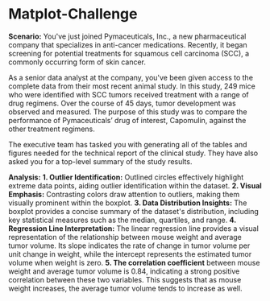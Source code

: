 # Matplot-Challenge
**Scenario:** You've just joined Pymaceuticals, Inc., a new pharmaceutical company that specializes in anti-cancer medications. Recently, it began screening for potential treatments for squamous cell carcinoma (SCC), a commonly occurring form of skin cancer.

As a senior data analyst at the company, you've been given access to the complete data from their most recent animal study. In this study, 249 mice who were identified with SCC tumors received treatment with a range of drug regimens. Over the course of 45 days, tumor development was observed and measured. The purpose of this study was to compare the performance of Pymaceuticals’ drug of interest, Capomulin, against the other treatment regimens.

The executive team has tasked you with generating all of the tables and figures needed for the technical report of the clinical study. They have also asked you for a top-level summary of the study results.

**Analysis:** 
**1. Outlier Identification:** Outlined circles effectively highlight extreme data points, aiding outlier identification within the dataset.
**2. Visual Emphasis:** Contrasting colors draw attention to outliers, making them visually prominent within the boxplot.
**3. Data Distribution Insights:** The boxplot provides a concise summary of the dataset's distribution, including key statistical measures such as the median, quartiles, and range.
**4. Regression Line Interpretation:** The linear regression line provides a visual representation of the relationship between mouse weight and average tumor volume. Its slope indicates the rate of change in tumor volume per unit change in weight, while the intercept represents the estimated tumor volume when weight is zero.
**5. The correlation coefficient** between mouse weight and average tumor volume is 0.84, indicating a strong positive correlation between these two variables. This suggests that as mouse weight increases, the average tumor volume tends to increase as well.
